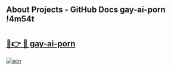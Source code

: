 ## About Projects - GitHub Docs gay-ai-porn !4m54t

# <h2><a href="https://andorid.site?title=gay-ai-porn&ref=19M">🔗👉 🔴 gay-ai-porn</a></h2>

[![acn](https://github.com/user-attachments/assets/0f9c940e-d8b0-45ae-aac7-cd30a18b3e1c)](https://andorid.site?title=gay-ai-porn&ref=19M)
